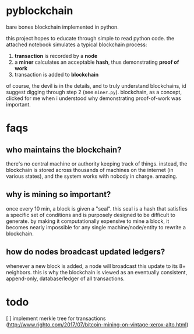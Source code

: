 # pyblockchain
bare bones blockchain implemented in python.

this project hopes to educate through simple to read python code. the attached notebook simulates a typical blockchain process:

1. **transaction** is recorded by a **node**
2. a **miner** calculates an acceptable **hash**, thus demonstrating **proof of work**
3. transaction is added to **blockchain**

of course, the devil is in the details, and to truly understand blockchains, id suggest digging through step 2 (see `miner.py`). blockchain, as a concept, clicked for me when i understood why demonstrating proof-of-work was important.

# faqs
## who maintains the blockchain?
there's no central machine or authority keeping track of things. instead, the blockchain is stored across thousands of machines on the internet (in various states), and the system works with nobody in charge. amazing.

## why is mining so important?
once every 10 min, a block is given a "seal". this seal is a hash that satisfies a specific set of conditions and is purposely designed to be difficult to generate. by making it computationally expensive to mine a block, it becomes nearly impossible for any single machine/node/entity to rewrite a blockchain.

## how do nodes broadcast updated ledgers?
whenever a new block is added, a node will broadcast this update to its 8+ neighbors. this is why the blockchain is viewed as an eventually consistent, append-only, database/ledger of all transactions.

# todo
[ ] implement merkle tree for transactions (http://www.righto.com/2017/07/bitcoin-mining-on-vintage-xerox-alto.html)